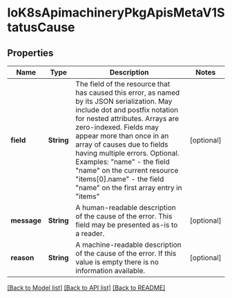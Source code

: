 # IoK8sApimachineryPkgApisMetaV1StatusCause

## Properties
Name | Type | Description | Notes
------------ | ------------- | ------------- | -------------
**field** | **String** | The field of the resource that has caused this error, as named by its JSON serialization. May include dot and postfix notation for nested attributes. Arrays are zero-indexed.  Fields may appear more than once in an array of causes due to fields having multiple errors. Optional.  Examples:   \"name\" - the field \"name\" on the current resource   \"items[0].name\" - the field \"name\" on the first array entry in \"items\" | [optional] 
**message** | **String** | A human-readable description of the cause of the error.  This field may be presented as-is to a reader. | [optional] 
**reason** | **String** | A machine-readable description of the cause of the error. If this value is empty there is no information available. | [optional] 

[[Back to Model list]](../README.md#documentation-for-models) [[Back to API list]](../README.md#documentation-for-api-endpoints) [[Back to README]](../README.md)


